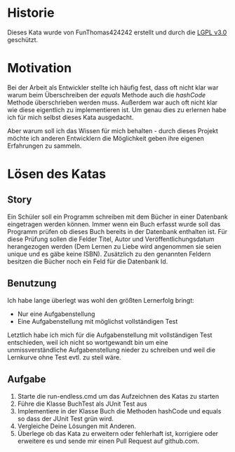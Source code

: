 Historie
========

Dieses Kata wurde von FunThomas424242 erstellt und durch die 
[LGPL v3.0](http://opensource.org/licenses/LGPL-3.0) geschützt.

Motivation
==========

Bei der Arbeit als Entwickler stellte ich häufig fest, dass oft nicht klar war
warum beim Überschreiben der *equals* Methode auch die *hashCode* Methode 
überschrieben werden muss. Außerdem war auch oft nicht klar wie diese eigentlich
zu implementieren ist. Um genau dies zu erlernen habe ich für mich selbst 
dieses Kata ausgedacht.

Aber warum soll ich das Wissen für mich behalten - durch dieses Projekt möchte 
ich anderen Entwicklern die Möglichkeit geben ihre eigenen Erfahrungen zu sammeln.

Lösen des Katas
===============

Story
-----
Ein Schüler soll ein Programm schreiben mit dem Bücher in einer Datenbank 
eingetragen werden können. Immer wenn ein Buch erfasst wurde soll das 
Programm prüfen ob dieses Buch bereits in der Datenbank enthalten ist. 
Für diese Prüfung sollen die Felder Titel, Autor und Veröffentlichungsdatum
herangezogen werden (Dem Lernen zu Liebe wird angenommen sie seien unique
und es gäbe keine ISBN). Zusätzlich zu den genannten Feldern besitzen die 
Bücher noch ein Feld für die Datenbank Id.

Benutzung
---------
Ich habe lange überlegt was wohl den größten Lernerfolg bringt:

* Nur eine Aufgabenstellung
* Eine Aufgabenstellung mit möglichst vollständigen Test 

Letztlich habe ich mich für die Aufgabenstellung mit vollständigen Test entschieden,
weil ich nicht so wortgewandt bin um eine unmissverständliche Aufgabenstellung
nieder zu schreiben und weil die Lernkurve ohne Test evtl. zu steil wäre.

Aufgabe
-------

1. Starte die run-endless.cmd um das Aufzeichnen des Katas zu starten
2. Führe die Klasse BuchTest als JUnit Test aus
3. Implementiere in der Klasse Buch die Methoden hashCode und equals so dass der 
JUnit Test grün wird.
4. Vergleiche Deine Lösungen mit Anderen.
5. Überlege ob das Kata zu erweitern oder fehlerhaft ist, korrigiere oder
erweitere es und sende mir einen Pull Request auf github.com.








